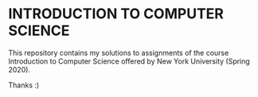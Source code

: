 # INTRODUCTION TO COMPUTER SCIENCE

This repository contains my solutions to assignments of the course Introduction to Computer Science offered by New York University (Spring 2020). <br>

Thanks :)

